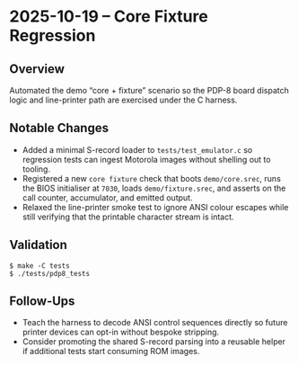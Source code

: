 # 2025-10-19 – Core Fixture Regression

## Overview
Automated the demo “core + fixture” scenario so the PDP-8 board dispatch logic and line-printer path are exercised under the C harness.

## Notable Changes
- Added a minimal S-record loader to `tests/test_emulator.c` so regression tests can ingest Motorola images without shelling out to tooling.
- Registered a new `core fixture` check that boots `demo/core.srec`, runs the BIOS initialiser at `7030`, loads `demo/fixture.srec`, and asserts on the call counter, accumulator, and emitted output.
- Relaxed the line-printer smoke test to ignore ANSI colour escapes while still verifying that the printable character stream is intact.

## Validation
```shell
$ make -C tests
$ ./tests/pdp8_tests
```

## Follow-Ups
- Teach the harness to decode ANSI control sequences directly so future printer devices can opt-in without bespoke stripping.
- Consider promoting the shared S-record parsing into a reusable helper if additional tests start consuming ROM images.
